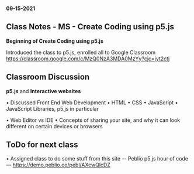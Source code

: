 **09-15-2021**
## Class Notes -  MS - Create Coding using p5.js

**Beginning of Create Coding using p5.js**  

Introduced the class to p5.js, enrolled all to Google Classroom  
https://classroom.google.com/c/MzQ0NzA3MDA0MzYy?cjc=jyt2ctj

## Classroom Discussion

**p5.js** and **Interactive websites**  

• Discussed Front End Web Development
• HTML
• CSS
• JavaScript
• JavaScript Libraries, p5.js in particular


• Web Editor vs IDE
• Concepts of sharing your site, and why it can look different on certain devices or browsers


## ToDo for next class

• Assigned class to do some stuff from this site -- Peblio p5.js hour of code — https://demo.peblio.co/pebl/AXcwQlcDZ  

